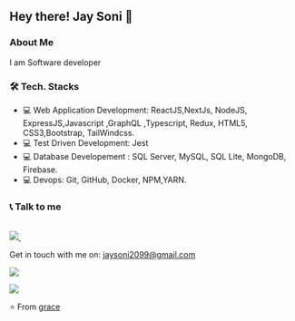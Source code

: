 
   
<h2> Hey there! Jay Soni 👋</h2>

<h3>About Me</h3>

I am Software developer


<h3>🛠 Tech. Stacks</h3>


- 💻 Web Application Development: ReactJS,NextJs, NodeJS, ExpressJS,Javascript ,GraphQL ,Typescript, Redux, HTML5, CSS3,Bootstrap, TailWindcss. 
- 💻 Test Driven Development: Jest
- 💻 Database Developement : SQL Server, MySQL, SQL Lite, MongoDB, Firebase.
- 💻 Devops: Git, GitHub, Docker, NPM,YARN.

 <h3>📞 Talk to me</h3>

   <br/>

  <a href="https://www.linkedin.com/in/jay-soni-5a8597225/">
    <img src="https://img.shields.io/badge/linkedin-%230077B5.svg?&style=for-the-badge&logo=linkedin&logoColor=white" />
  </a>&nbsp;&nbsp;
</p>


Get in touch with me on: <a href='mailto:jaysoni2099@gmail.com'>jaysoni2099@gmail.com</a>

![](https://github-readme-stats.vercel.app/api?username=jaysoni-ash42&show_icons=true&count_private=true)

![](https://github-readme-stats.vercel.app/api/top-langs/?username=jaysoni-ash42&layout=compact)


⭐️ From [grace](https://github.com/jaysoni-ash42)
